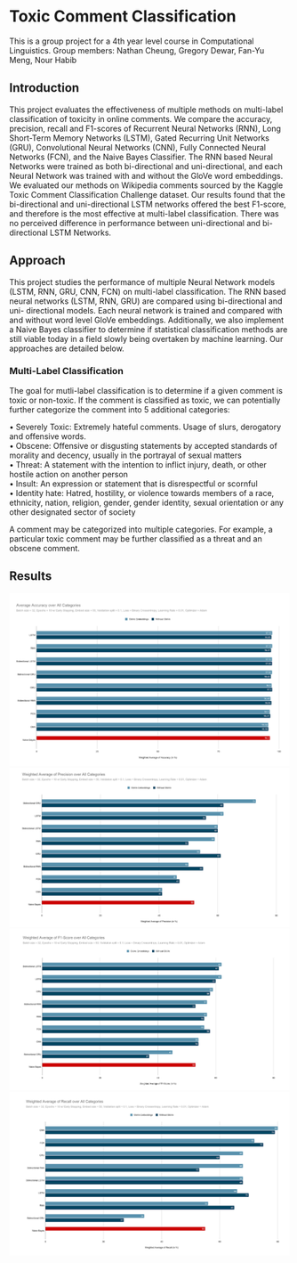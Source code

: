 <h1>Toxic Comment Classification</h1>

This is a group project for a 4th year level course in Computational Linguistics.
Group members: Nathan Cheung, Gregory Dewar, Fan-Yu Meng, Nour Habib

<h2> Introduction </h2>

This project evaluates the effectiveness of multiple methods on multi-label classification of toxicity in online comments. We compare the accuracy, precision, recall and F1-scores of Recurrent Neural Networks (RNN), Long Short-Term Memory Networks (LSTM), Gated Recurring Unit Networks (GRU), Convolutional Neural Networks (CNN), Fully Connected Neural Networks (FCN), and the Naive Bayes Classifier. The RNN based Neural Networks were trained as both bi-directional and uni-directional, and each Neural Network was trained with and without the GloVe word embeddings. We evaluated our methods on Wikipedia comments sourced by the Kaggle Toxic Comment Classification Challenge dataset. Our results found that the bi-directional and uni-directional LSTM networks offered the best F1-score, and therefore is the most effective at multi-label classification. There was no perceived difference in performance between uni-directional and bi- directional LSTM Networks.

<h2> Approach </h2>

This project studies the performance of multiple Neural Network models (LSTM, RNN, GRU, CNN, FCN) on multi-label classification. The RNN based neural networks (LSTM, RNN, GRU) are compared using bi-directional and uni- directional models. Each neural network is trained and compared with and without word level GloVe embeddings. Additionally, we also implement a Naive Bayes classifier to determine if statistical classification methods are still viable today in a field slowly being overtaken by machine learning. Our approaches are detailed below.

<h3> Multi-Label Classification </h3> 

The goal for mutli-label classification is to determine if a given comment is toxic or non-toxic. If the comment is classified as toxic, we can potentially further categorize the comment into 5 additional categories:<br>

• Severely Toxic: Extremely hateful comments. Usage of slurs, derogatory and offensive words.<br>
• Obscene: Offensive or disgusting statements by accepted standards of morality and decency, usually in the portrayal of sexual matters<br>
• Threat: A statement with the intention to inflict injury, death, or other hostile action on another person<br>
• Insult: An expression or statement that is disrespectful or scornful<br>
• Identity hate: Hatred, hostility, or violence towards members of a race, ethnicity, nation, religion, gender, gender identity, sexual orientation or any other designated sector of society<br>

A comment may be categorized into multiple categories. For example, a particular toxic comment may be further classified as a threat and an obscene comment.

<h2> Results </h2>

<img src="https://github.com/nour-habib/toxic-comments-public/blob/main/images/accuracy.png">
<img src="https://github.com/nour-habib/toxic-comments-public/blob/main/images/f1.png">
<img src="https://github.com/nour-habib/toxic-comments-public/blob/main/images/percision.png" >
<img src="https://github.com/nour-habib/toxic-comments-public/blob/main/images/recall.png">
